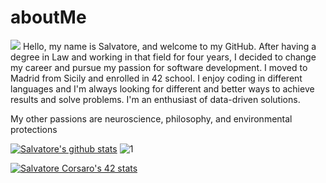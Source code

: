 # aboutMe
![](https://i.ibb.co/cX5hspF/Blue-Illustrated-Technology-General-Linked-In-Banner.png)
Hello, my name is Salvatore, and welcome to my GitHub.
After having a degree in Law and working in that field for four years, I decided to change my career and pursue my passion for software development. 
I moved to Madrid from Sicily and enrolled in 42 school. 
I enjoy coding in different languages and I'm always looking for different and better ways to achieve results and solve problems.
I'm an enthusiast of data-driven solutions.

My other passions are neuroscience, philosophy, and environmental protections

[![Salvatore's github stats](https://github-readme-stats.vercel.app/api?username=salvatorecorsaro&theme=blue-green)](https://github.com/anuraghazra/github-readme-stats)
![1](https://github-readme-stats.vercel.app/api/top-langs/?username=salvatorecorsaro&theme=blue-green)

[![Salvatore Corsaro's 42 stats](https://badge42.herokuapp.com/api/stats/scorsaro?privacyEmail=true)](https://github.com/salvatorecorsaro)
